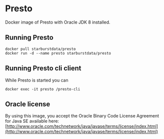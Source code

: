 # Presto
           
Docker image of Presto with Oracle JDK 8 installed.

## Running Presto

    docker pull starburstdata/presto
    docker run -d --name presto starburstdata/presto

## Running Presto cli client

While Presto is started you can

    docker exec -it presto /presto-cli

## Oracle license

By using this image, you accept the Oracle Binary Code License Agreement for Java SE available here:
[http://www.oracle.com/technetwork/java/javase/terms/license/index.html](http://www.oracle.com/technetwork/java/javase/terms/license/index.html)
